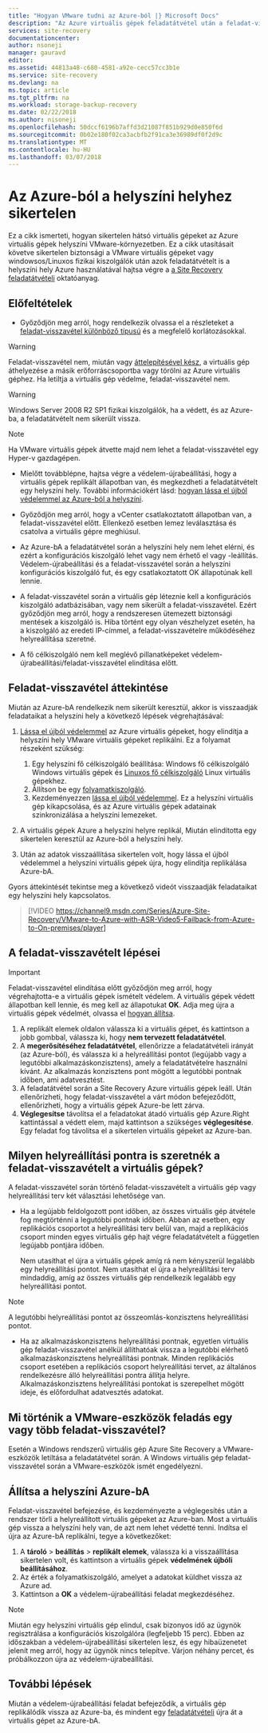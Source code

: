 ```yaml
---
title: "Hogyan VMware tudni az Azure-ból |} Microsoft Docs"
description: "Az Azure virtuális gépek feladatátvétel után a feladat-visszavétel a virtuális gépeket kapcsolja vissza a helyszíni is kezdeményezhető. Ismerje meg a szükséges lépéseket a feladat-visszavételt."
services: site-recovery
documentationcenter: 
author: nsoneji
manager: gauravd
editor: 
ms.assetid: 44813a48-c680-4581-a92e-cecc57cc3b1e
ms.service: site-recovery
ms.devlang: na
ms.topic: article
ms.tgt_pltfrm: na
ms.workload: storage-backup-recovery
ms.date: 02/22/2018
ms.author: nisoneji
ms.openlocfilehash: 50dccf6196b7affd3d21087f851b929d0e850f6d
ms.sourcegitcommit: 0b02e180f02ca3acbfb2f91ca3e36989df0f2d9c
ms.translationtype: MT
ms.contentlocale: hu-HU
ms.lasthandoff: 03/07/2018
---
```

# <a name="fail-back-from-azure-to-an-on-premises-site"></a>Az Azure-ból a helyszíni helyhez sikertelen

Ez a cikk ismerteti, hogyan sikertelen hátsó virtuális gépeket az Azure virtuális gépek helyszíni VMware-környezetben. Ez a cikk utasításait követve sikertelen biztonsági a VMware virtuális gépeket vagy windowsos/Linuxos fizikai kiszolgálók után azok feladatátvételt is a helyszíni hely Azure használatával hajtsa végre a [a Site Recovery feladatátvételi](site-recovery-failover.md) oktatóanyag.

## <a name="prerequisites"></a>Előfeltételek
- Győződjön meg arról, hogy rendelkezik olvassa el a részleteket a [feladat-visszavétel különböző típusú](concepts-types-of-failback.md) és a megfelelő korlátozásokkal.

> [!WARNING]
> Feladat-visszavétel nem, miután vagy [áttelepítésével kész](site-recovery-migrate-to-azure.md#what-do-we-mean-by-migration), a virtuális gép áthelyezése a másik erőforráscsoportba vagy törölni az Azure virtuális géphez. Ha letiltja a virtuális gép védelme, feladat-visszavétel nem.

> [!WARNING]
> Windows Server 2008 R2 SP1 fizikai kiszolgálók, ha a védett, és az Azure-ba, a feladatátvételt nem sikerült vissza.

> [!NOTE]
> Ha VMware virtuális gépek átvette majd nem lehet a feladat-visszavétel egy Hyper-v gazdagépen.


- Mielőtt továbblépne, hajtsa végre a védelem-újrabeállítási, hogy a virtuális gépek replikált állapotban van, és megkezdheti a feladatátvételt egy helyszíni hely. További információkért lásd: [hogyan lássa el újból védelemmel az Azure-ból a helyszíni](site-recovery-how-to-reprotect.md).

- Győződjön meg arról, hogy a vCenter csatlakoztatott állapotban van, a feladat-visszavétel előtt. Ellenkező esetben lemez leválasztása és csatolva a virtuális gépre meghiúsul.

- Az Azure-bA a feladatátvétel során a helyszíni hely nem lehet elérni, és ezért a konfigurációs kiszolgáló lehet vagy nem érhető el vagy -leállítás. Védelem-újrabeállítási és a feladat-visszavétel során a helyszíni konfigurációs kiszolgáló fut, és egy csatlakoztatott OK állapotúnak kell lennie. 

- A feladat-visszavétel során a virtuális gép léteznie kell a konfigurációs kiszolgáló adatbázisában, vagy nem sikerült a feladat-visszavétel. Ezért győződjön meg arról, hogy a rendszeresen ütemezett biztonsági mentések a kiszolgáló is. Hiba történt egy olyan vészhelyzet esetén, ha a kiszolgáló az eredeti IP-címmel, a feladat-visszavételre működéséhez helyreállítása szeretné.

- A fő célkiszolgáló nem kell meglévő pillanatképeket védelem-újrabeállítási/feladat-visszavétel elindítása előtt.

## <a name="overview-of-failback"></a>Feladat-visszavétel áttekintése
Miután az Azure-bA rendelkezik nem sikerült keresztül, akkor is visszaadják feladataikat a helyszíni hely a következő lépések végrehajtásával:

1. [Lássa el újból védelemmel](site-recovery-how-to-reprotect.md) az Azure virtuális gépeket, hogy elindítja a helyszíni hely VMware virtuális gépeket replikálni. Ez a folyamat részeként szükség:
    1. Egy helyszíni fő célkiszolgáló beállítása: Windows fő célkiszolgáló Windows virtuális gépek és [Linuxos fő célkiszolgáló](site-recovery-how-to-install-linux-master-target.md) Linux virtuális gépekhez.
    2. Állítson be egy [folyamatkiszolgáló](site-recovery-vmware-setup-azure-ps-resource-manager.md).
    3. Kezdeményezzen [lássa el újból védelemmel](site-recovery-how-to-reprotect.md). Ez a helyszíni virtuális gép kikapcsolása, és az Azure virtuális gépek adatainak szinkronizálása a helyszíni lemezeket.

1. A virtuális gépek Azure a helyszíni helyre replikál, Miután elindította egy sikertelen keresztül az Azure-ból a helyszíni hely.

1. Után az adatok visszaállítása sikertelen volt, hogy lássa el újból védelemmel a helyszíni virtuális gépek újra, hogy elindítja replikálása Azure-bA.

Gyors áttekintését tekintse meg a következő videót visszaadják feladataikat egy helyszíni hely kapcsolatos.
> [!VIDEO https://channel9.msdn.com/Series/Azure-Site-Recovery/VMware-to-Azure-with-ASR-Video5-Failback-from-Azure-to-On-premises/player]


## <a name="steps-to-fail-back"></a>A feladat-visszavételt lépései

> [!IMPORTANT]
> Feladat-visszavétel elindítása előtt győződjön meg arról, hogy végrehajtotta-e a virtuális gépek ismételt védelem. A virtuális gépek védett állapotban kell lennie, és meg kell az állapotukat **OK**. Adja meg újra a virtuális gépek védelmét, olvassa el [hogyan állítsa](site-recovery-how-to-reprotect.md).

1. A replikált elemek oldalon válassza ki a virtuális gépet, és kattintson a jobb gombbal, válassza ki, hogy **nem tervezett feladatátvétel**.
2. A **megerősítéséhez feladatátvétel**, ellenőrizze a feladatátvételi irányát (az Azure-ból), és válassza ki a helyreállítási pontot (legújabb vagy a legutóbbi alkalmazáskonzisztens), amely a feladatátvételre használni kívánt. Az alkalmazás konzisztens pont mögött a legutóbbi pontnak időben, ami adatvesztést.
3. A feladatátvétel során a Site Recovery Azure virtuális gépek leáll. Után ellenőrizheti, hogy feladat-visszavétel a várt módon befejeződött, ellenőrizheti, hogy a virtuális gépek Azure-be lett zárva.
4. **Véglegesítse** távolítsa el a feladatokat átadó virtuális gép Azure.Right kattintással a védett elem, majd kattintson a szükséges **véglegesítése**. Egy feladat fog távolítsa el a sikertelen virtuális gépeket az Azure-ban.


## <a name="to-what-recovery-point-can-i-fail-back-the-virtual-machines"></a>Milyen helyreállítási pontra is szeretnék a feladat-visszavételt a virtuális gépek?

A feladat-visszavétel során történő feladat-visszavételt a virtuális gép vagy helyreállítási terv két választási lehetősége van.

- Ha a legújabb feldolgozott pont időben, az összes virtuális gép átvétele fog megtörténni a legutóbbi pontnak időben. Abban az esetben, egy replikációs csoportot a helyreállítási terv belül van, majd a replikációs csoport minden egyes virtuális gép hajt végre feladatátvételt a független legújabb pontjára időben.

    Nem utasíthat el újra a virtuális gépek amíg rá nem kényszerül legalább egy helyreállítási pontot. Nem utasíthat el újra a helyreállítási terv mindaddig, amíg az összes virtuális gép rendelkezik legalább egy helyreállítási pontot.

> [!NOTE]
> A legutóbbi helyreállítási pontot az összeomlás-konzisztens helyreállítási pontot.

- Ha az alkalmazáskonzisztens helyreállítási pontnak, egyetlen virtuális gép feladat-visszavétel anélkül állíthatóak vissza a legutóbbi elérhető alkalmazáskonzisztens helyreállítási pontnak. Minden replikációs csoport esetében a replikációs csoport helyreállítási tervet, az általános rendelkezésre álló helyreállítási pontra állítja helyre.
Alkalmazáskonzisztens helyreállítási pontokat is szerepelhet mögött ideje, és előfordulhat adatvesztés adatokat.

## <a name="what-happens-to-vmware-tools-post-failback"></a>Mi történik a VMware-eszközök feladás egy vagy több feladat-visszavétel?

Esetén a Windows rendszerű virtuális gép Azure Site Recovery a VMware-eszközök letiltása a feladatátvétel során. A Windows virtuális gép feladat-visszavétel során a VMware-eszközök ismét engedélyezni. 


## <a name="reprotect-from-on-premises-to-azure"></a>Állítsa a helyszíni Azure-bA
Feladat-visszavétel befejezése, és kezdeményezte a véglegesítés után a rendszer törli a helyreállított virtuális gépeket az Azure-ban. Most a virtuális gép vissza a helyszíni hely van, de azt nem lehet védetté tenni. Indítsa el újra az Azure-bA replikálni, tegye a következőket:

1. A **tároló** > **beállítás** > **replikált elemek**, válassza ki a visszaállítása sikertelen volt, és kattintson a virtuális gépek **védelmének újbóli beállításához**.
2. Az érték a folyamatkiszolgáló, amelyet a adatokat küldhet vissza az Azure ad.
3. Kattintson a **OK** a védelem-újrabeállítási feladat megkezdéséhez.

> [!NOTE]
> Miután egy helyszíni virtuális gép elindul, csak bizonyos idő az ügynök regisztrálása a konfigurációs kiszolgálóra (legfeljebb 15 perc). Ebben az időszakban a védelem-újrabeállítási sikertelen lesz, és egy hibaüzenetet jelenít meg arról, hogy az ügynök nincs telepítve. Várjon néhány percet, és próbálkozzon újra az védelem-újrabeállítási.

## <a name="next-steps"></a>További lépések

Miután a védelem-újrabeállítási feladat befejeződik, a virtuális gép replikálódik vissza az Azure-ba, és mindent egy [feladatátvételi](site-recovery-failover.md) újra át a virtuális gépet az Azure-bA.


